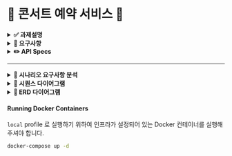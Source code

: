 # 🎤 콘서트 예약 서비스 🎤

<details>
<summary><b>✅ 과제설명</b></summary>

- **`콘서트 예약 서비스`**를 구현해 봅니다.
- 대기열 시스템을 구축하고, 예약 서비스는 작업가능한 사용자만 수행할 수 있도록 해야합니다.
- **사용자는 좌석예약 시에 미리 충전한 잔액을 이용합니다.**
- 좌석 예약 요청시에, 결제가 이루어지지 않더라도 일정 시간동안 다른 사용자가 해당 좌석에 접근할 수 없도록 합니다.

```
항해 플러스 백엔드 과정에서 개발한 콘서트 예약 서비스입니다.
TDD와 클린 레이어드 아키텍처 구조를 기반으로 서버를 설계하고 개발했습니다.
대용량 데이터의 무결성과 성능을 보장하기 위해 동시성 제어, 트랜잭션 관리, 조회 성능 개선 방법을 배워 적용했습니다.
```

</details>

<details>
<summary><b>🤔 요구사항</b></summary>

- 아래 5가지 API 를 구현합니다.
    - 사용자 토큰 발급 API
    - 예약 가능 날짜 / 좌석 API
    - 좌석 예약 요청 API
    - 잔액 충전 / 조회 API
    - 결제 API
- 각 기능 및 제약사항에 대해 단위 테스트를 반드시 하나 이상 작성하도록 합니다.
- 다수의 인스턴스로 어플리케이션이 동작하더라도 기능에 문제가 없도록 작성하도록 합니다.
- 동시성 이슈를 고려하여 구현합니다.
- 대기열 개념을 고려해 구현합니다.

</details>

<details>
<summary><b>✏️ API Specs</b></summary>
1️⃣ **`주요` 사용자 대기열 토큰 기능**

- 서비스를 이용할 토큰을 발급받는 API를 작성합니다.
- 토큰은 사용자의 UUID 와 해당 사용자의 대기열을 관리할 수 있는 정보 ( 대기 순서 or 잔여 시간 등 ) 를 포함합니다.
- 이후 모든 API 는 위 토큰을 이용해 대기열 검증을 통과해야 이용 가능합니다.

> 기본적으로 폴링으로 본인의 대기열을 확인한다고 가정하며, 다른 방안 또한 고려해보고 구현해 볼 수 있습니다.
> 

**2️⃣ `기본` 예약 가능 날짜 / 좌석 API**

- 예약가능한 날짜와 해당 날짜의 좌석을 조회하는 API 를 각각 작성합니다.
- 예약 가능한 날짜 목록을 조회할 수 있습니다.
- 날짜 정보를 입력받아 예약가능한 좌석정보를 조회할 수 있습니다.

> 좌석 정보는 1 ~ 50 까지의 좌석번호로 관리됩니다.
> 

3️⃣ **`주요` 좌석 예약 요청 API**

- 좌석 예약과 동시에 해당 좌석은 그 사용자에게 약 5분간 임시 배정됩니다. ( 시간은 정책에 따라 자율적으로 정의합니다. )
- 날짜와 좌석 정보를 입력받아 좌석을 예약 처리하는 API 를 작성합니다.
- 만약 배정 시간 내에 결제가 완료되지 않는다면 좌석에 대한 임시 배정은 해제되어야 하며 임시배정 상태의 좌석에 대해 다른 사용자는 예약할 수 없어야 한다.

4️⃣ **`기본`**  **잔액 충전 / 조회 API**

- 결제에 사용될 금액을 API 를 통해 충전하는 API 를 작성합니다.
- 사용자 식별자 및 충전할 금액을 받아 잔액을 충전합니다.
- 사용자 식별자를 통해 해당 사용자의 잔액을 조회합니다.

5️⃣ **`주요` 결제 API**

- 결제 처리하고 결제 내역을 생성하는 API 를 작성합니다.
- 결제가 완료되면 해당 좌석의 소유권을 사용자에게 배정하고 대기열 토큰을 만료시킵니다.


#### **💡 KEY POINT**
- 사용자간 대기열을 요청 순서대로 정확하게 제공할 방법을 고민해 봅니다.
- 동시에 여러 사용자가 예약 요청을 했을 때, 좌석이 중복으로 배정 가능하지 않도록 합니다.
</details>

---

<details>
<summary><b>👥 시나리오 요구사항 분석</b></summary>

1.사용자 대기열 토큰 기능 시나리오

❓ **어떻게 대기열을 구성할 것인가** ❓
* 은행창구 방식
    * 1명이 끝나면 다음 1명이 들어오는 방식
        * 장점 : 개발자가 설정한 사용자 수만 예약이 가능, 서버 부하를 일정 수준 이하로 유지 가능
        * 단점 : 대기열에 있는 사용자는 무한정 기다릴 수 있음. 때문에 일정 시간을 주기로 사용자의 토큰을 활성화해주는 작업이 필요
* 놀이동산 방식 
    * 일정 주기마다 N 명씩 나가고 M 명씩 들어간다.
        * 장점 : 은행창구 방식과는 달리 대기시간이 있다.
        * 만약 나가는 사용자보다 들어가는 사용자가 더 많다면? -> 서버 부하 발생


2.예약 가능 날짜 & 좌석 조회 시나리오
- 사용자는 앞으로 예약 가능한 날짜를 리스트로 전체 조회
    - 이미 예약이 찬 죄석은 조회 데이터에서 제외
- 사용자가 원하는 날짜의 예약 가능한 좌석들을 조회
    - 원하는 날짜 시점부터 이후 날짜까지 남은 예약 가능한 좌석들을 조회          
- 만약 원하는 날짜에 예약 가능한 죄석이 없다면 “없다는 메시지” response

4.좌석 예약 요청 시나리오
- 사용자는 원하는 날짜의 하나의 좌석만 예약이 가능
    - 만약 중복 예약할 시 오류 메시지 response
5.잔액 충전 / 조회 시나리오
- 사용자가 잔액을 충전 (max 를 둬야할지는 일단 고민) 
- 사용자가 잔액을 조회
    - 사용자에게 발급된 토큰으로 해당 사용자임을 인증하고 -> 인증 확인 시 조회가 가능
    - 인증된 사용자가 아닐 시 조회 접근 불가     
  
6.결제 시나리오
- 잔액이 있다면 )
    - 사용자가 잔액을 조회 가능
- 잔액이 없다면 )
    - 사용자에게 “잔액이 없음” 메시지 response

</details>

<details>
<summary><b>📝 시퀀스 다이어그램</b></summary>

## 1. 대기열 발급 요청

```mermaid
sequenceDiagram
    autonumber
    participant User
    participant Frontend
    participant AuthServer
    participant TokenService
    participant Queue

    User->>Frontend: 콘서트 예매 요청
    activate Frontend
    Frontend->>AuthServer: 사용자 ID 전송
    activate AuthServer
    AuthServer->>AuthServer: 사용자 ID 확인
    alt 사용자 존재
        AuthServer-->>Frontend: 인증 성공
        deactivate AuthServer
        Frontend->>TokenService: 토큰 발급 요청
        activate TokenService
        TokenService->>TokenService: 토큰 생성
        TokenService-->>Frontend: 토큰 전달
        deactivate TokenService
        Frontend->>Queue: 토큰 Queue에 삽입(대기 상태)
        activate Queue
        Queue-->>Frontend: 신규 대기열 반환
        deactivate Queue
        Frontend-->>User: 예매 대기 중 알림
    else 사용자 없음
        AuthServer-->>Frontend: 인증 실패
        Frontend-->>User: 사용자 없음 알림
        deactivate Frontend
    end

```

### Description
대기열 토큰 발급 요청에 대한 시퀀스 다이어그램.

1. 사용자가 대기자 목록에 들어가 위해서 우선 사용자가 존재하는지 검사합니다.
2. 사용자가 존재하지 않을 경우 에러 메시지를 반환합니다.
3. 대기열 새로 토큰 발급하여 대기열에 저장합니다. 이때, 대기열 상태는 '대기'로 저장.
4. 대기열 정보를 사용자에게 반환.


## 2. 대기열 조회 요청

```mermaid
sequenceDiagram
    autonumber
    participant User
    participant Frontend
    participant TokenService
    participant Queue

    activate User
    User->>Frontend: 대기열 상태 조회 요청 (토큰 포함)
    deactivate User

    activate Frontend
    Frontend->>TokenService: 토큰 유효성 검사 요청
    deactivate Frontend

    activate TokenService
    TokenService->>TokenService: 토큰 검증
    alt 토큰 유효함
        TokenService-->>Frontend: 유효함
        deactivate TokenService

        activate Frontend
        Frontend->>Queue: 대기열 정보 요청 (토큰)
        deactivate Frontend

        activate Queue
        Queue-->>Frontend: 대기열 상태 정보
        deactivate Queue

        activate Frontend
        Frontend-->>User: 대기열 정보 전달
        deactivate Frontend
    else 토큰 무효
        TokenService-->>Frontend: 유효하지 않음

        activate Frontend
        Frontend-->>User: 에러 메시지 (유효하지 않은 토큰)
        deactivate Frontend
    end
```

### Description
대기열 정보 조회 요청에 대한 시퀀스 다이어그램입니다.

- 사용자가 대기열 정보 조회 요청하면, 시스템은 해당 토큰이 유효한지 확인합니다.
- 토큰이 유효하지 않은 경우 에러 메시지를 반환합니다.
- 대기열 정보를 조회하여 대기 순서, 상태 등의 정보를 사용자에게 반환합니다.


## 3. 콘서트 예약 가능 회차 조회

```mermaid
sequenceDiagram
    autonumber
    participant User
    participant Frontend
    participant Queue
    participant Concert

    activate User
    User->>Frontend: 예약 가능 회차 조회 요청 (토큰 포함)
    deactivate User

    activate Frontend
    Frontend->>Queue: 토큰 유효성 확인 요청
    deactivate Frontend

    activate Queue
    Queue->>Queue: 토큰 검증
    alt 토큰 유효
        Queue-->>Frontend: 유효한 토큰
        deactivate Queue

        activate Frontend
        Frontend->>Concert: 예약 가능 회차 목록 요청
        deactivate Frontend

        activate Concert
        Concert-->>Frontend: 예약 가능 회차 목록
        deactivate Concert

        activate Frontend
        Frontend-->>User: 회차 목록 전달
        deactivate Frontend
    else 토큰 무효 or 비활성화
        Queue-->>Frontend: 에러 메시지 (토큰 오류 또는 비활성화)

        activate Frontend
        Frontend-->>User: 에러 메시지 전달
        deactivate Frontend
    end
```

### Description
콘서트 예약 가능 날짜 조회 요청에 대한 시퀀스 다이어그램입니다.

- Queue의 역할은 명확하게 토큰을 관리하게 됩니다.
- Concert의 역할은 콘서트 예약을 관리하게 됩니다.
- 사용자가 대기열 토큰을 포함해 예약 가능한 회차를 조회 요청하면(full loop), 시스템은 해당 토큰이 유효한지 확인합니다.
- 토큰이 유효하지 않은 경우 에러 메시지를 반환합니다.
- 토큰이 활성 상태가 아닌 경우 에러 메시지를 반환합니다.
- 예약 가능한 회차 목록을 조회하여 사용자에게 반환합니다.
- 예약 가능한 회차 목록은 콘서트 일시, 잔여 좌석 수 등의 정보를 포함합니다.


## 4. 콘서트 회차 좌석 조회

```mermaid
sequenceDiagram
    autonumber
    participant User
    participant Frontend
    participant Queue
    participant Concert

    activate User
    User->>Frontend: 좌석 조회 요청 (토큰)
    deactivate User

    activate Frontend
    Frontend->>Queue: 토큰 유효성 확인 요청
    deactivate Frontend

    activate Queue
    Queue->>Queue: 토큰 검증
    alt 토큰 유효
        Queue-->>Frontend: 유효한 토큰
        deactivate Queue

        activate Frontend
        Frontend->>Concert: 좌석 정보 요청
        deactivate Frontend

        activate Concert
        Concert-->>Frontend: 좌석 정보 반환
        deactivate Concert

        activate Frontend
        Frontend-->>User: 좌석 정보 전달
        deactivate Frontend
    else 토큰 무효 or 비활성화
        Queue-->>Frontend: 에러 메시지 (토큰 오류 또는 비활성화)

        activate Frontend
        Frontend-->>User: 에러 메시지 전달
        deactivate Frontend
    end
```

### Description
콘서트 회차의 좌석 조회 요청에 대한 시퀀스 다이어그램입니다.

- 사용자가 대기열 토큰을 포함해 특정 회차의 좌석을 조회 요청하면, 시스템은 해당 토큰이 유효한지 확인합니다.
  - 토큰이 유효하지 않은 경우 에러 메시지를 반환합니다.
  - 토큰이 활성 상태가 아닌 경우 에러 메시지를 반환합니다.
- 특정 회차의 좌석 목록을 조회하여 사용자에게 반환합니다.
- 좌석 목록은 좌석 번호, 가격, 상태 등의 정보를 포함합니다.
- 좌석 상태에는 '예약됨', '예약 가능', '판매 완료' 등으로 구분됩니다.


## 5. 콘서트 회차의 좌석 예약

```mermaid
sequenceDiagram
    autonumber
    participant User
    participant Frontend
    participant Queue
    participant Concert

    activate User
    User->>Frontend: 좌석 예약 요청 (토큰, 회차 ID, 좌석 ID)
    deactivate User

    activate Frontend
    Frontend->>Queue: 토큰 유효성 확인 요청
    deactivate Frontend

    activate Queue
    Queue->>Queue: 토큰 검증
    alt 토큰 유효
        Queue-->>Frontend: 유효한 토큰
        deactivate Queue

        activate Frontend
        Frontend->>Concert: 좌석 예약 요청 (회차 ID, 좌석 ID)
        deactivate Frontend

        activate Concert
        Concert->>Concert: 좌석 가능 여부 확인
        alt 좌석 예약 가능
            Concert->>Concert: 좌석 상태 "예약됨"으로 변경
            Concert-->>Frontend: 예약 성공 응답
            deactivate Concert

            activate Frontend
            Frontend-->>User: 예약 완료 알림
            deactivate Frontend
        else 좌석 예약 불가 (이미 예약됨 등)
            Concert-->>Frontend: 예약 실패 응답 (사유 포함)
            activate Frontend
            Frontend-->>User: 예약 실패 알림
            deactivate Frontend
        end
    else 토큰 무효 or 비활성화
        Queue-->>Frontend: 에러 메시지 (토큰 오류 또는 비활성화)

        activate Frontend
        Frontend-->>User: 에러 메시지 전달
        deactivate Frontend
    end
```

### Description
콘서트 회차의 좌석 예약 요청에 대한 시퀀스 다이어그램입니다.

- 사용자가 대기열 토큰을 포함해 특정 회차의 좌석을 예약 요청하면, 시스템은 해당 토큰이 유효한지 확인합니다.
  - 토큰이 유효하지 않은 경우 에러 메시지를 반환합니다.
  - 토큰이 활성 상태가 아닌 경우 에러 메시지를 반환합니다.
- 좌석이 이미 예약된 경우 에러 메시지를 반환합니다.
- 좌석이 예약 가능한 경우, 좌석을 임시 예약하고 사용자에게 성공 메시지를 반환합니다.
- 좌석 임시 예약은 다른 사용자가 예약할 수 없도록 잠금 처리됩니다.

## 6. 결제

```mermaid
sequenceDiagram
    autonumber
    participant User
    participant Frontend
    participant Queue
    participant Concert
    participant PointService
    participant Payment

    activate User
    User->>Frontend: 결제 요청 (토큰, 회차 ID, 좌석 ID, 결제 정보)
    deactivate User

    activate Frontend
    Frontend->>Queue: 토큰 유효성 확인 요청
    deactivate Frontend

    activate Queue
    Queue->>Queue: 토큰 검증
    alt 토큰 유효
        Queue-->>Frontend: 유효한 토큰
        deactivate Queue

        activate Frontend
        Frontend->>Concert: 좌석 상태 확인 요청 (회차 ID, 좌석 ID)
        deactivate Frontend

        activate Concert
        Concert->>Concert: 좌석 임시 예약 상태 확인
        alt 임시 예약 상태일 경우
            Concert-->>Frontend: 확인 완료
            deactivate Concert

            activate Frontend
            Frontend->>PointService: 포인트 잔액 확인 요청
            deactivate Frontend

            activate PointService
            PointService->>PointService: 포인트 검증
            alt 포인트 충분
                PointService-->>Frontend: 사용 가능
                deactivate PointService

                activate Frontend
                Frontend->>Payment: 결제 요청
                deactivate Frontend

                activate Payment
                Payment->>Payment: 결제 처리
                alt 결제 성공
                    Payment-->>Frontend: 결제 성공
                    deactivate Payment

                    activate Frontend
                    Frontend->>Concert: 좌석 상태 "결제 완료"로 변경 요청
                    deactivate Frontend

                    activate Concert
                    Concert-->>Frontend: 상태 변경 완료
                    deactivate Concert

                    activate Frontend
                    Frontend->>Queue: 토큰 상태를 "소진"으로 변경
                    deactivate Frontend

                    activate Queue
                    Queue-->>Frontend: 토큰 만료 처리 완료
                    deactivate Queue

                    activate Frontend
                    Frontend-->>User: 결제 완료 알림
                    deactivate Frontend
                else 결제 실패
                    Payment-->>Frontend: 결제 실패

                    activate Frontend
                    Frontend-->>User: 결제 실패 알림
                    deactivate Frontend
                end
            else 포인트 부족
                PointService-->>Frontend: 포인트 부족

                activate Frontend
                Frontend-->>User: 결제 불가 (포인트 부족)
                deactivate Frontend
            end
        else 좌석 임시 예약 아님
            Concert-->>Frontend: 예약 불가 상태

            activate Frontend
            Frontend-->>User: 결제 불가 (좌석 상태 오류)
            deactivate Frontend
        end
    else 토큰 무효 or 비활성화
        Queue-->>Frontend: 에러 메시지 (토큰 오류 또는 비활성화)

        activate Frontend
        Frontend-->>User: 에러 메시지 전달
        deactivate Frontend
    end

```

### Description
결제 요청에 대한 시퀀스 다이어그램입니다.

- 사용자가 대기열 토큰을 포함해 예약한 좌석을 결제 요청하면, 시스템은 해당 토큰이 유효한지 확인합니다.
  - 토큰이 유효하지 않은 경우 에러 메시지를 반환합니다.
- 결제 요청을 받은 시스템은 결제 진행전 마지막으로 좌성 상태를 체크합니다. 그 사이 예약 상태가 변할 수 있는 금융 행위이기 때문입니다.
- 결재 요청을 받은 시스템은 사용자의 잔액을 차감합니다.
  - 결재 요청을 잔액이 충분하지 않은 경우 에러 메시지를 반환합니다.
  - 잔액이 충분한 경우 결제 내역을 저장하고, 좌석 예약을 확정합니다.
- 결제 완료 후, 대기열 토큰을 만료 처리합니다.
- 결제 완료 정보를 사용자에게 반환합니다.

## 7. 잔액 충전

```mermaid
sequenceDiagram
    autonumber
    participant User
    participant Frontend
    participant Queue
    participant PointService

    activate User
    User->>Frontend: 포인트 충전 요청 (토큰, 충전 금액)
    deactivate User

    activate Frontend
    Frontend->>Queue: 토큰 유효성 확인 요청
    deactivate Frontend

    activate Queue
    Queue->>Queue: 토큰 검증
    alt 토큰 유효
        Queue-->>Frontend: 유효한 토큰
        deactivate Queue

        activate Frontend
        Frontend->>PointService: 포인트 적립 요청 (사용자 ID, 충전 금액)
        deactivate Frontend

        activate PointService
        PointService->>PointService: 사용자 계정에 포인트 추가
        PointService-->>Frontend: 적립 완료
        deactivate PointService

        activate Frontend
        Frontend-->>User: 포인트 충전 완료 알림
        deactivate Frontend
    else 토큰 무효 or 비활성화
        Queue-->>Frontend: 토큰 오류 응답

        activate Frontend
        Frontend-->>User: 충전 실패 (인증 오류)
        deactivate Frontend
    end
```

### Description
잔액 충전 요청에 대한 시퀀스 다이어그램입니다.

- 사용자 토큰이 유효한지 
- 사용자가 잔액 충전 요청을 하면, 시스템은 충전 금액이 유효한지 확인합니다.
  - 충전 금액이 유효하지 않은 경우 에러 메시지를 반환합니다.
  - 충전 금액이 유효한 경우, 사용자의 잔액을 충전하고, 총 잔액 정보를 반환합니다.

## 8. 잔액 조회

```mermaid
sequenceDiagram
    autonumber
    participant User
    participant Frontend
    participant Queue
    participant PointService

    activate User
    User->>Frontend: 포인트 잔액 조회 요청 (토큰 포함)
    deactivate User

    activate Frontend
    Frontend->>Queue: 토큰 유효성 확인 요청
    deactivate Frontend

    activate Queue
    Queue->>Queue: 토큰 검증
    alt 토큰 유효
        Queue-->>Frontend: 유효한 토큰
        deactivate Queue

        activate Frontend
        Frontend->>PointService: 포인트 잔액 조회 요청 (사용자 ID)
        deactivate Frontend

        activate PointService
        PointService->>PointService: 사용자 계정에서 포인트 잔액 조회
        PointService-->>Frontend: 포인트 잔액 반환
        deactivate PointService

        activate Frontend
        Frontend-->>User: 포인트 잔액 전달
        deactivate Frontend
    else 토큰 무효 or 비활성화
        Queue-->>Frontend: 에러 메시지 (토큰 오류 또는 비활성화)

        activate Frontend
        Frontend-->>User: 에러 메시지 전달
        deactivate Frontend
    end
```
### Description
잔액 조회 요청에 대한 시퀀스 다이어그램입니다.

- 잔액조회를 위해 사용자 토큰을 우선 검증합니다.
  - 유효하지 않은 토큰이라면 에러 메시지를 반환합니다
- 사용자가 잔액 조회 요청을 하면, 시스템은 사용자의 총 잔액 정보를 반환합니다.
- 총 잔액 정보를 사용자에게 반환합니다.


## 9. 대기열 활성/만료 스케줄링

`대기열 토큰 활성`

```mermaid
sequenceDiagram
    autonumber
    participant Scheduler
    participant Queue
    participant TokenService
    participant User

    activate Scheduler
    Scheduler->>Queue: 다음 입장 대상자 목록 요청
    deactivate Scheduler

    activate Queue
    Queue->>Queue: 대기열 정렬 및 유효 사용자 필터링
    Queue-->>Scheduler: 입장 대상 사용자 목록 (예: Top N명)
    deactivate Queue

    loop 각 사용자에 대해
        activate Scheduler
        Scheduler->>TokenService: 토큰 발급 요청 (사용자 ID, 만료 시간 포함)
        deactivate Scheduler

        activate TokenService
        TokenService->>TokenService: 토큰 생성 및 TTL 설정
        TokenService-->>Scheduler: 토큰 발급 완료
        deactivate TokenService

        activate Scheduler
        Scheduler->>Queue: 토큰 발급 사용자 상태 "활성"으로 변경
        Scheduler-->>User: 입장 가능 알림 (토큰 포함)
        deactivate Scheduler
    end
```

`대기열 활성 토큰 만료`
```mermaid
sequenceDiagram
    autonumber
    participant Scheduler
    participant Queue
    participant User

    activate Scheduler
    Scheduler->>Queue: 만료 토큰 조회 요청 (현재 시간 기준)
    deactivate Scheduler

    activate Queue
    Queue->>Queue: 토큰 목록에서 만료 시간 확인
    alt 만료된 토큰 존재
        Queue-->>Scheduler: 만료 대상 토큰 목록
        deactivate Queue

        loop 각 만료 토큰
            activate Scheduler
            Scheduler->>Queue: 토큰 상태를 "EXPIRED"로 변경
            deactivate Scheduler

            activate Queue
            Queue-->>User: 토큰 만료 알림 (선택사항)
            deactivate Queue
        end
    end
```

### Description
대기열 토큰 활성/만료 스케줄링에 대한 시퀀스 다이어그램입니다.

- `대기열 토큰 활성`
  - 일정 시간마다 대기 중인 대기열 N 개를 활성 상태로 변경합니다.
- `대기열 활성 토큰 만료`
  - 일정 시간마다 활성 토큰을 만료 처리합니다.
  - 만료시킬 기준은 활성 일시를 기준으로 합니다.
  - 활성 일시가 N분 이상 지난 토큰은 만료 처리합니다.
  - 마지막 액션 시간이 N분 이상 지난 활성 토큰은 만료 처리합니다.


## 10. 임시 예약 좌석 만료 스케줄링

```mermaid
sequenceDiagram
    autonumber
    participant Scheduler
    participant Concert
    participant User

    activate Scheduler
    Scheduler->>Concert: 임시 예약 좌석 만료 대상 조회 요청 (현재 시간 기준)
    deactivate Scheduler

    activate Concert
    Concert->>Concert: 임시 예약 좌석의 만료 시간 검사
    alt 만료된 임시 예약 있음
        Concert-->>Scheduler: 만료된 좌석 목록
        deactivate Concert

        loop 각 만료 좌석
            activate Scheduler
            Scheduler->>Concert: 좌석 상태를 "예약 가능"으로 변경
            deactivate Scheduler

            activate Concert
            Concert-->>User: 임시 예약 만료 알림 (선택사항)
            deactivate Concert
        end
    else 만료 없음
        Concert-->>Scheduler: 없음
        deactivate Concert
    end

```

### Description
임시 예약 좌석 만료 스케줄링에 대한 시퀀스 다이어그램입니다.

일정 시간마다 임시 예약된 좌석을 만료 처리합니다.
만료 조건은 5분동안 결제가 완료되지 않은 경우입니다.
결제 일시 기준으로 5분이 지난 임시 예약 좌석은 만료 처리합니다.

</details>

<details>
<summary><b>📝 ERD 다이어그램</b></summary>

```mermaid
erDiagram

    User ||--o{ QueueToken : owns
    User ||--|| PointAccount : has
    User ||--o{ SeatReservation : makes

    Concert ||--o{ ConcertRound : includes
    ConcertRound ||--o{ Seat : contains
    Seat ||--o{ SeatReservation : reserved_by

    QueueToken {
        string id
        string userId
        string issuedAt
        string expiresAt
        string status
    }

    PointAccount {
        string userId
        int balance
        string lastUpdated
    }

    SeatReservation {
        string id
        string userId
        string seatId
        string reservedAt
        string expiresAt
        string status
        int usedPoints
    }

    Concert {
        string id
        string title
        string description
    }

    ConcertRound {
        string id
        string concertId
        string startTime
    }

    Seat {
        string id
        string concertRoundId
        string seatType
        int price
        string status
    }

    User {
        string id
        string name
        string email
    }

```
</details>

#### Running Docker Containers

`local` profile 로 실행하기 위하여 인프라가 설정되어 있는 Docker 컨테이너를 실행해주셔야 합니다.

```bash
docker-compose up -d
```